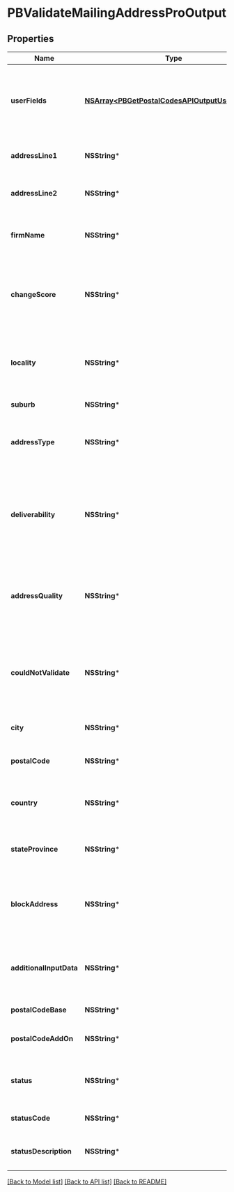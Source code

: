 # PBValidateMailingAddressProOutput

## Properties
Name | Type | Description | Notes
------------ | ------------- | ------------- | -------------
**userFields** | [**NSArray&lt;PBGetPostalCodesAPIOutputUserFields&gt;***](PBGetPostalCodesAPIOutputUserFields.md) | These fields are returned, unmodified, in the user_fields section of the response. | [optional] 
**addressLine1** | **NSString*** | The first line of the validated address. | [optional] 
**addressLine2** | **NSString*** | The second line of the validated address. | [optional] 
**firmName** | **NSString*** | The validated firm or company name. | [optional] 
**changeScore** | **NSString*** | A value of 0 and 100 that reflects how much the address has changed to make it valid. | [optional] 
**locality** | **NSString*** | Generally a locality is a village in rural areas or it may be a suburb in urban areas. | [optional] 
**suburb** | **NSString*** | The suburb name. | [optional] 
**addressType** | **NSString*** | A single letter code that indicates the type of address. | [optional] 
**deliverability** | **NSString*** | An estimate of confidence that an item mailed or shipped to this address would be successfully delivered. | [optional] 
**addressQuality** | **NSString*** | A two character code indicating overall quality of the resulting address. | [optional] 
**couldNotValidate** | **NSString*** | Mentions the address component that could not be validated, in case no match is found. | [optional] 
**city** | **NSString*** | The validated city name. | [optional] 
**postalCode** | **NSString*** | The validated ZIP Code or postal code. | [optional] 
**country** | **NSString*** | The country in the format determined by what you selected. | [optional] 
**stateProvince** | **NSString*** | The validated state or province abbreviation. | [optional] 
**blockAddress** | **NSString*** | The formatted address, as it would appear on a physical mail piece. | [optional] 
**additionalInputData** | **NSString*** | Input data that could not be matched to a particular address component. | [optional] 
**postalCodeBase** | **NSString*** | The 5-digit ZIP Code. | [optional] 
**postalCodeAddOn** | **NSString*** | The 4-digit add-on part of the ZIP Code. | [optional] 
**status** | **NSString*** | Reports the success or failure of the match attempt. | [optional] 
**statusCode** | **NSString*** | Reason for failure, if there is one. | [optional] 
**statusDescription** | **NSString*** | Description of the problem, if there is one. | [optional] 

[[Back to Model list]](../README.md#documentation-for-models) [[Back to API list]](../README.md#documentation-for-api-endpoints) [[Back to README]](../README.md)


